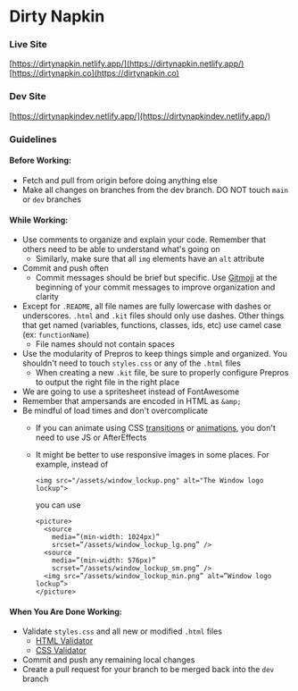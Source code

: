 # Dirty Napkin
### Live Site
[https://dirtynapkin.netlify.app/](https://dirtynapkin.netlify.app/)
[https://dirtynapkin.co](https://dirtynapkin.co)
### Dev Site
[https://dirtynapkindev.netlify.app/](https://dirtynapkindev.netlify.app/)

### Guidelines
#### Before Working:
- Fetch and pull from origin before doing anything else
- Make all changes on branches from the dev branch. DO NOT touch `main` or `dev` branches

#### While Working:
- Use comments to organize and explain your code. Remember that others need to be able to understand what's going on
    - Similarly, make sure that all `img` elements have an `alt` attribute
- Commit and push often
    - Commit messages should be brief but specific. Use [Gitmoji](https://gitmoji.dev/) at the beginning of your commit messages to improve organization and clarity
- Except for `.README`, all file names are fully lowercase with dashes or underscores. `.html` and `.kit` files should only use dashes. Other things that get named (variables, functions, classes, ids, etc) use camel case (ex: `functionName`)
    - File names should not contain spaces
- Use the modularity of Prepros to keep things simple and organized. You shouldn't need to touch `styles.css` or any of the `.html` files
    - When creating a new `.kit` file, be sure to properly configure Prepros to output the right file in the right place
- We are going to use a spritesheet instead of FontAwesome
- Remember that ampersands are encoded in HTML as `&amp;`
- Be mindful of load times and don't overcomplicate
    - If you can animate using CSS [transitions](https://www.w3schools.com/css/css3_transitions.asp) or [animations](https://www.w3schools.com/css/css3_animations.asp), you don't need to use JS or AfterEffects
    - It might be better to use responsive images in some places. For example, instead of
  
      ```<img src="/assets/window_lockup.png" alt="The Window logo lockup">```
      
      you can use

      ```
      <picture>
        <source
          media=”(min-width: 1024px)”
          srcset=”/assets/window_lockup_lg.png” />
        <source
          media=”(min-width: 576px)”
          scrset=”/assets/window_lockup_sm.png” />
        <img src=”/assets/window_lockup_min.png” alt=”Window logo lockup”>
      </picture>
      ```

#### When You Are Done Working:
- Validate `styles.css` and all new or modified `.html` files
    - [HTML Validator](https://validator.w3.org/#validate_by_upload)
    - [CSS Validator](https://jigsaw.w3.org/css-validator/#validate_by_upload)
- Commit and push any remaining local changes
- Create a pull request for your branch to be merged back into the `dev` branch